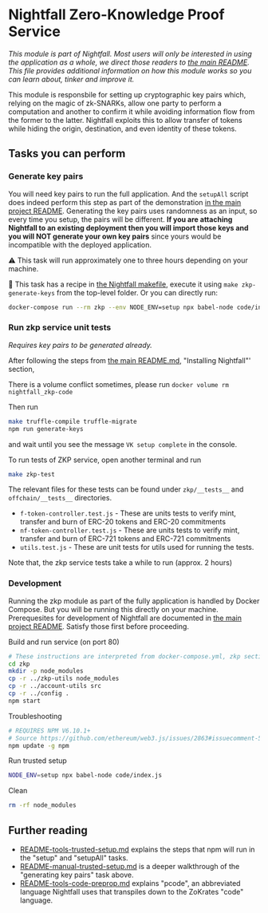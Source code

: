 # Nightfall Zero-Knowledge Proof Service

*This module is part of Nightfall. Most users will only be interested in using the application as a whole, we direct those readers to [the main README](../../README.md). This file provides additional information on how this module works so you can learn about, tinker and improve it.*

This module is responsbile for setting up cryptographic key pairs which, relying on the magic of zk-SNARKs, allow one party to perform a computation and another to confirm it while avoiding information flow from the former to the latter. Nightfall exploits this to allow transfer of tokens while hiding the origin, destination, and even identity of these tokens.

## Tasks you can perform

### Generate key pairs

You will need key pairs to run the full application. And the `setupAll` script does indeed perform this step as part of the demonstration [in the main project README](../README.md). Generating the key pairs uses randomness as an input, so every time you setup, the pairs will be different. **If you are attaching Nightfall to an existing deployment then you will import those keys and you will NOT generate your own key pairs** since yours would be incompatible with the deployed application.

⚠️ This task will run approximately one to three hours depending on your machine.

📖 ​This task has a recipe in [the Nightfall makefile](../Makefile), execute it using `make zkp-generate-keys` from the top-level folder. Or you can directly run:

```sh
docker-compose run --rm zkp --env NODE_ENV=setup npx babel-node code/index.js
```

### Run zkp service unit tests

*Requires key pairs to be generated already.*

After following the steps from [the main README.md](../README.md), "Installing Nightfall"' section,

There is a volume conflict sometimes, please run `docker volume rm nightfall_zkp-code`

Then run

```sh
make truffle-compile truffle-migrate
npm run generate-keys
```

and wait until you see the message `VK setup complete` in the console.

To run tests of ZKP service, open another terminal and run

```sh
make zkp-test
```

The relevant files for these tests can be found under `zkp/__tests__` and `offchain/__tests__`
directories.

- `f-token-controller.test.js` - These are units tests to verify mint, transfer and burn of ERC-20
  tokens and ERC-20 commitments
- `nf-token-controller.test.js` - These are units tests to verify mint, transfer and burn of ERC-721
  tokens and ERC-721 commitments
- `utils.test.js` - These are unit tests for utils used for running the tests.

Note that, the zkp service tests take a while to run (approx. 2 hours)


### Development

Running the zkp module as part of the fully application is handled by Docker Compose. But you will be running this directly on your machine. Prerequesites for development of Nightfall are documented in [the main project README](../README.md). Satisfy those first before proceeding.

Build and run service (on port 80)

```sh
# These instructions are interpreted from docker-compose.yml, zkp section, and the zkp Dockerfile
cd zkp
mkdir -p node_modules
cp -r ../zkp-utils node_modules
cp -r ../account-utils src
cp -r ../config .
npm start
```

Troubleshooting

```sh
# REQUIRES NPM V6.10.1+
# Source https://github.com/ethereum/web3.js/issues/2863#issuecomment-514226742
npm update -g npm
```

Run trusted setup

```sh
NODE_ENV=setup npx babel-node code/index.js
```

Clean

```sh
rm -rf node_modules
```

## Further reading

* [README-tools-trusted-setup.md](code/README-tools-trusted-setup.md) explains the steps that npm will run in the "setup" and "setupAll" tasks.
* [README-manual-trusted-setup.md](code/README-manual-trusted-setup.md) is a deeper walkthrough of the "generating key pairs" task above.
* [README-tools-code-preprop.md](code/README-tools-code-preprop.md) explains "pcode", an abbreviated language Nightfall uses that transpiles down to the ZoKrates "code" language.